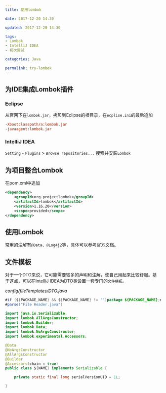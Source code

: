 ```yaml
---
title: 使用lombok

date: 2017-12-20 14:30

updated: 2017-12-20 14:30

tags:
- Lombok
- IntelliJ IDEA
- 初次尝试

categories: Java

permalink: try-lombok
---
```


## 为IDE集成Lombok插件

### Eclipse

从官网下在`lombok.jar`，拷贝到Eclipse的根目录，在`ecplise.ini`的最后追加

~~~ini
-Xbootclasspath/a:lombok.jar
-javaagent:lombok.jar
~~~

### IntelliJ IDEA

`Setting` - `Plugins` > `Browse repositories...` 搜索并安装`Lombok`

## 为项目整合Lombok

在pom.xml中追加

~~~xml
<dependency>
    <groupId>org.projectlombok</groupId>
    <artifactId>lombok</artifactId>
    <version>1.16.20</version>
    <scope>provided</scope>
</dependency>
~~~

## 使用Lombok

常用的注解有`@Data`、`@Log4j2`等，具体可以参考官方文档。

## 文件模板

对于一个DTO来说，它可能需要较多的声明和注解，使自己用起来比较舒服。基于这点，可以在IntelliJ IDEA为DTO类设置一套专门的`文件模板`。

*config/fileTemplates/DTO.java*

~~~java
#if (${PACKAGE_NAME} && ${PACKAGE_NAME} != "")package ${PACKAGE_NAME};#end
#parse("File Header.java")

import java.io.Serializable;
import lombok.AllArgsConstructor;
import lombok.Builder;
import lombok.Data;
import lombok.NoArgsConstructor;
import lombok.experimental.Accessors;

@Data
@NoArgsConstructor
@AllArgsConstructor
@Builder
@Accessors(chain = true)
public class ${NAME} implements Serializable {

    private static final long serialVersionUID = 1L;

}
~~~